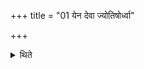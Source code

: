 +++
title = "01 येन देवा ज्योतिषोर्ध्वा"

+++

<details><summary>थिते</summary>

येन देवा ज्योतिषोर्ध्वा उदायन्निति प्रादेशमात्रैः काष्ठैरुख्यमुपसमिन्द्धे १
</details>
